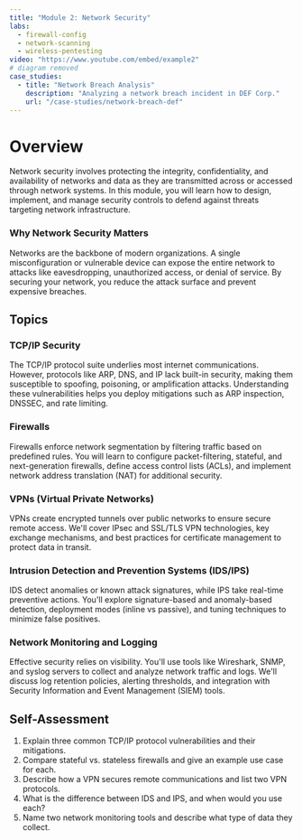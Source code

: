 ```yaml
---
title: "Module 2: Network Security"
labs:
  - firewall-config
  - network-scanning
  - wireless-pentesting
video: "https://www.youtube.com/embed/example2"
# diagram removed
case_studies:
  - title: "Network Breach Analysis"
    description: "Analyzing a network breach incident in DEF Corp."
    url: "/case-studies/network-breach-def"
---
```


# Overview

Network security involves protecting the integrity, confidentiality, and availability of networks and data as they are transmitted across or accessed through network systems. In this module, you will learn how to design, implement, and manage security controls to defend against threats targeting network infrastructure.

### Why Network Security Matters

Networks are the backbone of modern organizations. A single misconfiguration or vulnerable device can expose the entire network to attacks like eavesdropping, unauthorized access, or denial of service. By securing your network, you reduce the attack surface and prevent expensive breaches.

## Topics

### TCP/IP Security

The TCP/IP protocol suite underlies most internet communications. However, protocols like ARP, DNS, and IP lack built-in security, making them susceptible to spoofing, poisoning, or amplification attacks. Understanding these vulnerabilities helps you deploy mitigations such as ARP inspection, DNSSEC, and rate limiting.

### Firewalls

Firewalls enforce network segmentation by filtering traffic based on predefined rules. You will learn to configure packet-filtering, stateful, and next-generation firewalls, define access control lists (ACLs), and implement network address translation (NAT) for additional security.

### VPNs (Virtual Private Networks)

VPNs create encrypted tunnels over public networks to ensure secure remote access. We'll cover IPsec and SSL/TLS VPN technologies, key exchange mechanisms, and best practices for certificate management to protect data in transit.

### Intrusion Detection and Prevention Systems (IDS/IPS)

IDS detect anomalies or known attack signatures, while IPS take real-time preventive actions. You'll explore signature-based and anomaly-based detection, deployment modes (inline vs passive), and tuning techniques to minimize false positives.

### Network Monitoring and Logging

Effective security relies on visibility. You'll use tools like Wireshark, SNMP, and syslog servers to collect and analyze network traffic and logs. We'll discuss log retention policies, alerting thresholds, and integration with Security Information and Event Management (SIEM) tools.

## Self-Assessment

1. Explain three common TCP/IP protocol vulnerabilities and their mitigations.
2. Compare stateful vs. stateless firewalls and give an example use case for each.
3. Describe how a VPN secures remote communications and list two VPN protocols.
4. What is the difference between IDS and IPS, and when would you use each?
5. Name two network monitoring tools and describe what type of data they collect. 